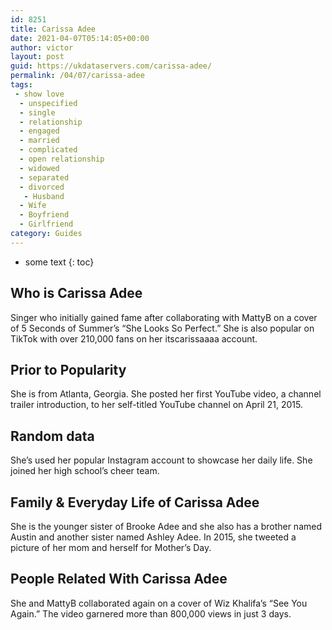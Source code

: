 ```yaml
---
id: 8251
title: Carissa Adee
date: 2021-04-07T05:14:05+00:00
author: victor
layout: post
guid: https://ukdataservers.com/carissa-adee/
permalink: /04/07/carissa-adee
tags:
 - show love
  - unspecified
  - single
  - relationship
  - engaged
  - married
  - complicated
  - open relationship
  - widowed
  - separated
  - divorced
   - Husband
  - Wife
  - Boyfriend
  - Girlfriend
category: Guides
---
```


* some text
{: toc}


## Who is Carissa Adee



Singer who initially gained fame after collaborating with MattyB on a cover of 5 Seconds of Summer&#8217;s &#8220;She Looks So Perfect.&#8221; She is also popular on TikTok with over 210,000 fans on her itscarissaaaa account. 

                
                
                
## Prior to Popularity



She is from Atlanta, Georgia. She posted her first YouTube video, a channel trailer introduction, to her self-titled YouTube channel on April 21, 2015. 

                
                
                
## Random data



She&#8217;s used her popular Instagram account to showcase her daily life. She joined her high school&#8217;s cheer team. 

                
                
                
## Family & Everyday Life of Carissa Adee



She is the younger sister of Brooke Adee and she also has a brother named Austin and another sister named Ashley Adee. In 2015, she tweeted a picture of her mom and herself for Mother&#8217;s Day. 

                
                
                
## People Related With Carissa Adee



She and MattyB collaborated again on a cover of Wiz Khalifa&#8217;s &#8220;See You Again.&#8221; The video garnered more than 800,000 views in just 3 days. 

                
              
            
          
          
          